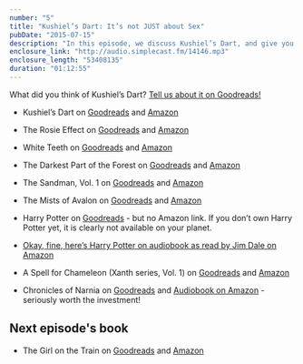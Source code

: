 ```yaml
---
number: "5"
title: "Kushiel’s Dart: It’s not JUST about Sex"
pubDate: "2015-07-15"
description: "In this episode, we discuss Kushiel’s Dart, and give you useful life tips for setting sale prices!  Susan and Tara assign Jeannette some summer reading, Jeannette reads at odd times and places, and Tara shares her sexy reading habits."
enclosure_link: "http://audio.simplecast.fm/14146.mp3"
enclosure_length: "53408135"
duration: "01:12:55"
---
```

What did you think of Kushiel’s Dart? [Tell us about it on Goodreads!](https://www.goodreads.com/topic/show/12077763-kushiel-s-dart)

- Kushiel’s Dart on [Goodreads](https://www.goodreads.com/book/show/153008.Kushiel_s_Dart?from_search=true&search_version=service_impr) and [Amazon](http://www.amazon.com/Kushiels-Dart-Legacy-Book-ebook/dp/B0055DLCAY/ref=sr_1_1?s=books&ie=UTF8&qid=1435588463&sr=1-1&keywords=Kushiel%27s+Dart)
- The Rosie Effect on [Goodreads](https://www.goodreads.com/book/show/21844019-the-rosie-effect?from_search=true&search_version=service_impr) and [Amazon](http://www.amazon.com/Rosie-Effect-Novel-Tillman-Book-ebook/dp/B00L6C313E/ref=sr_1_1?s=books&ie=UTF8&qid=1435588495&sr=1-1&keywords=The+Rosie+Effect)
- White Teeth on [Goodreads](https://www.goodreads.com/book/show/18283741-white-teeth) and [Amazon](http://www.amazon.com/White-Teeth-Vintage-International-Zadie-ebook/dp/B000FBFM9S/ref=sr_1_1?s=books&ie=UTF8&qid=1435588515&sr=1-1&keywords=White+Teeth)
- The Darkest Part of the Forest on [Goodreads](https://www.goodreads.com/book/show/20958632-the-darkest-part-of-the-forest?from_search=true&search_version=service_impr) and [Amazon](http://www.amazon.com/Darkest-Part-Forest-Holly-Black-ebook/dp/B00K5UNWV4/ref=sr_1_1?s=books&ie=UTF8&qid=1435588561&sr=1-1&keywords=The+Darkest+Part+of+the+Forest)
- The Sandman, Vol. 1 on [Goodreads](https://www.goodreads.com/book/show/23754.The_Sandman_Vol_1?from_search=true&search_version=service_impr) and [Amazon](http://www.amazon.com/Sandman-Vol-Preludes-Nocturnes-New-ebook/dp/B0064W67IM/ref=sr_1_1?s=books&ie=UTF8&qid=1435588650&sr=1-1&keywords=The+Sandman)
- The Mists of Avalon on [Goodreads](https://www.goodreads.com/book/show/402045.The_Mists_of_Avalon?from_search=true&search_version=service_impr) and [Amazon](http://www.amazon.com/Mists-Avalon-Marion-Zimmer-Bradley-ebook/dp/B000FC1JCQ/ref=sr_1_1?s=books&ie=UTF8&qid=1435588691&sr=1-1&keywords=The+Mists+of+Avalon)
- Harry Potter on [Goodreads](https://www.goodreads.com/book/show/3.Harry_Potter_and_the_Sorcerer_s_Stone?from_search=true&search_version=service_impr) - but no Amazon link.  If you don’t own Harry Potter yet, it is clearly not available on your planet.


- [Okay, fine, here’s Harry Potter on audiobook as read by Jim Dale on Amazon](http://www.amazon.com/Harry-Potter-Sorcerers-Stone-Book/dp/0807281956/ref=sr_1_1?s=books&ie=UTF8&qid=1435514295&sr=1-1&keywords=Harry+Potter+audiobook)

- A Spell for Chameleon (Xanth series, Vol. 1) on [Goodreads](https://www.goodreads.com/book/show/76664.A_Spell_for_Chameleon?from_search=true&search_version=service_impr) and [Amazon](http://www.amazon.com/Spell-Chameleon-Original-Xanth-Book-ebook/dp/B000FBFOFU/ref=sr_1_1?s=books&ie=UTF8&qid=1435588798&sr=1-1&keywords=A+Spell+for+Chameleon)
- Chronicles of Narnia on [Goodreads](https://www.goodreads.com/book/show/100915.The_Lion_the_Witch_and_the_Wardrobe) and [Audiobook on Amazon](http://www.amazon.com/Chronicles-Narnia-Complete-Box-Unabridged/dp/0694524751/ref=sr_1_2?s=books&ie=UTF8&qid=1435514152&sr=1-2&keywords=chronicles+of+narnia+audiobook) - seriously worth the investment!

## Next episode's book

- The Girl on the Train on [Goodreads](https://www.goodreads.com/book/show/22557272-the-girl-on-the-train?from_search=true&search_version=service_impr) and [Amazon](http://www.amazon.com/Girl-Train-Novel-Paula-Hawkins-ebook/dp/B00L9B7IKE/ref=sr_1_1?s=books&ie=UTF8&qid=1435588818&sr=1-1&keywords=The+Girl+on+the+Train)
